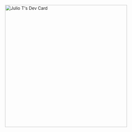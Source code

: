 
<a href="https://app.daily.dev/julestruong"><img src="https://api.daily.dev/devcards/3ae1ada8ddca46b8a7374efc227c9e23.png?r=hcc" width="400" alt="Julio T's Dev Card"/></a>
